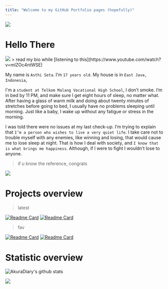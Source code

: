 ```yaml
---
title: "Welcome to my GitHub Portfolio pages (hopefully)"
---
```


<!--head-->

<!--trap-->
<a href="https://www.youtube.com/watch?v=dQw4w9WgXcQ"><img src="https://user-images.githubusercontent.com/73097560/115834477-dbab4500-a447-11eb-908a-139a6edaec5c.gif"></a>

# Hello There 
<img src="https://github.com/AkuraDiary.png">
> read my bio while [listening to this](https://www.youtube.com/watch?v=mIZOc4ntWSE)

<!--BIO-->
My name is `Asthi Seta`. I’m `17 years old`. My house is in `East Java, Indonesia`, 

I'm a `student at Telkom Malang Vocational High School`, I don’t smoke. I’m in bed by 11 PM, and make sure I get eight hours of sleep, no matter what. After having a glass of warm milk and doing about twenty minutes of stretches before going to bed, I usually have no problems sleeping until morning. Just like a baby, I wake up without any fatigue or stress in the morning.

I was told there were no issues at my last check-up. I’m trying to explain that `I’m a person who wishes to live a very quiet life`. I take care not to trouble myself with any enemies, like winning and losing, that would cause me to lose sleep at night. That is how I deal with society, and `I know that is what brings me happiness`. Although, if I were to fight I wouldn’t lose to anyone.
<!--BIO-->

> if u know the reference, congrats

<!--trap-->
<a href="https://www.youtube.com/watch?v=dQw4w9WgXcQ"><img src="https://user-images.githubusercontent.com/73097560/115834477-dbab4500-a447-11eb-908a-139a6edaec5c.gif"></a>
<!--head-->

# Projects overview
> latest

[![Readme Card](https://github-readme-stats.vercel.app/api/pin/?username=raviolini&repo=ravioli&theme=github_dark)](https://github.com/raviolini/ravioli)
[![Readme Card](https://github-readme-stats.vercel.app/api/pin/?username=raviolini&repo=Dulin&theme=github_dark)](https://github.com/raviolini/Dulin)

> fav

[![Readme Card](https://github-readme-stats.vercel.app/api/pin/?username=AkuraDiary&repo=Latihan-Android&theme=github_dark)](https://github.com/AkuraDiary/Latihan-Android)
[![Readme Card](https://github-readme-stats.vercel.app/api/pin/?username=AkuraDiary&repo=KertasBatuGunting&theme=github_dark)](https://github.com/AkuraDiary/KertasBatuGunting)

# Statistic overview
<!--statistic-->
![AkuraDiary's github stats](https://github-readme-stats.vercel.app/api?username=AkuraDiary&show_icons=true&theme=github_dark)
<!--statistic-->
<!--trap-->
<a href="https://www.youtube.com/watch?v=dQw4w9WgXcQ"><img src="https://user-images.githubusercontent.com/73097560/115834477-dbab4500-a447-11eb-908a-139a6edaec5c.gif"></a>
<!--head-->

<!-- <img src="https://github-readme-streak-stats.herokuapp.com/?user=AkuraDiary&theme=tokyonight_duo" alt="mystreak"/>
![AkuraDiary's Top Langs](https://github-readme-stats.vercel.app/api/top-langs/?username=AkuraDiary&theme=github_dark&layout=compact)

[![AkuraDiary's GitHub Activity Graph](https://activity-graph.herokuapp.com/graph?username=AkuraDiary&theme=react-dark)](AkuraDiary)

<p align=center>
  <img src="https://github-profile-trophy.vercel.app/?username=AkuraDiary&theme=darkhub" />
</p>
<!--statistic-->

<!--

You can use the [editor on GitHub](https://github.com/AkuraDiary/AkuraDiary.github.io/edit/main/index.md) to maintain and preview the content for your website in Markdown files.

Whenever you commit to this repository, GitHub Pages will run [Jekyll](https://jekyllrb.com/) to rebuild the pages in your site, from the content in your Markdown files.

### Markdown

Markdown is a lightweight and easy-to-use syntax for styling your writing. It includes conventions for

```markdown
Syntax highlighted code block

# Header 1
## Header 2
### Header 3

- Bulleted
- List

1. Numbered
2. List

**Bold** and _Italic_ and `Code` text

[Link](url) and ![Image](src)
```

For more details see [Basic writing and formatting syntax](https://docs.github.com/en/github/writing-on-github/getting-started-with-writing-and-formatting-on-github/basic-writing-and-formatting-syntax).

### Jekyll Themes

Your Pages site will use the layout and styles from the Jekyll theme you have selected in your [repository settings](https://github.com/AkuraDiary/AkuraDiary.github.io/settings/pages). The name of this theme is saved in the Jekyll `_config.yml` configuration file.

### Support or Contact

Having trouble with Pages? Check out our [documentation](https://docs.github.com/categories/github-pages-basics/) or [contact support](https://support.github.com/contact) and we’ll help you sort it out.
-->

